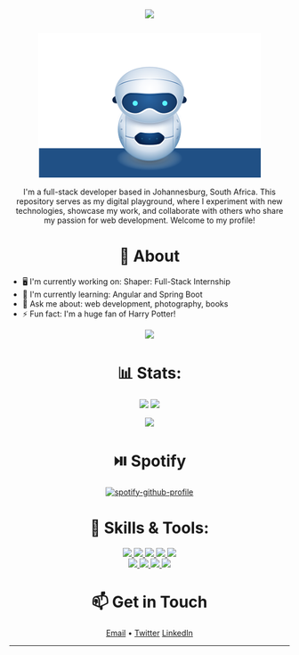<h1 align="center">
  <a href="https://git.io/typing-svg">
    <img src="https://readme-typing-svg.herokuapp.com/?lines=Hello,+World!;My+name+is+Tshephang.;
Welcome+to+my+profile!
&center=true&size=27">
  </a>
</h1>

<p align="center">
  <img src="./robot.svg">
</p>

<p align="center">I'm a full-stack developer based in Johannesburg, South Africa.  This repository serves as my digital playground, where I experiment with new technologies, showcase my work, and collaborate with others who share my passion for web development. Welcome to my profile!</p>

<h1 align="center">🧐 About</h1>

- 🖥 I'm currently working on: Shaper: Full-Stack Internship
- 🌱 I'm currently learning: Angular and Spring Boot
- 💬 Ask me about: web development, photography, books
- ⚡ Fun fact: I'm a huge fan of Harry Potter!

<p align="center">
  <a href="https://github.com/ryo-ma/github-profile-trophy">
    <img src="https://github-profile-trophy.vercel.app/?username=tmampa&theme=monokai&column=7&no-frame=true">
  </a>
</p>

<h3>
  

</h3>

<h1 align="center"> 📊 Stats: </h1>

<p align="center">
    <img src="https://github-readme-stats.vercel.app/api?
username=tmampa&show_icons=true&bg_color=0d1117&text_color=fff" height="165">
    <img src="https://github-readme-stats.vercel.app/api/top-langs/?
username=tmampa&layout=compact&bg_color=0d1117&text_color=fff"  height="165">
  <br>
  <p align="center">
    <img src="https://github-readme-streak-stats.herokuapp.com/?user=tmampa&theme=radical">
  </p>


<h1 align="center"> ⏯️ Spotify </h1>

<p align="center">
  <a href="https://github.com/kittinan/spotify-github-profile">
    <img src="https://spotify-github-profile.vercel.app/api/view?uid=31q3ko42x3eolhxwncsiz5lnanmy&cover_image=true&theme=default&show_offline=false&background_color=121212&interchange=false" alt="spotify-github-profile">
  </a>
</p>


<h1 align="center">🧰 Skills & Tools: </h1>

<p align="center">
  <a href="https://www.javascript.com/">
    <img src="https://img.shields.io/badge/TypeScript-323330?style=for-the-badge&logo=typescript&logoColor=blue">
  </a>
    <a href="https://html.com/">
    <img src="https://img.shields.io/badge/HTML-E34F26?style=for-the-badge&logo=HTML5&logoColor=white">
  </a>
    <a href="https://www.w3schools.com/css/">
    <img src="https://img.shields.io/badge/CSS-1572B6?style=for-the-badge&logo=CSS3&logoColor=white">
  </a>
    <a href="https://nodejs.org/en/">
    <img src="https://img.shields.io/badge/NODE.JS-339933?style=for-the-badge&logo=Node.js&logoColor=white">
  </a>
    <a href="https://www.json.org/json-en.html">
    <img src="https://img.shields.io/badge/JSON-000000?style=for-the-badge&logo=JSON&logoColor=white">
  </a>
  <br>
  <a href="https://git-scm.com/">
    <img src="https://img.shields.io/badge/git-F05032?&style=for-the-badge&logo=git&logoColor=white">
  </a>
  <a href="https://reactjs.org/">
    <img src="https://img.shields.io/badge/react-61DAFB?&style=for-the-badge&logo=react&logoColor=121212">
  </a>
  <a href="https://www.sqlite.org/index.html">
    <img src="https://img.shields.io/badge/angular-003B57?&style=for-the-badge&logo=angular&logoColor=white">
  </a>
<a href="https://www.sqlite.org/index.html">
    <img src="https://img.shields.io/badge/postgresql-003B57?&style=for-the-badge&logo=postgresql&logoColor=white">
  </a>
</p>

<h1 align="center">📫 Get in Touch</h1>

<p align="center">
  <a href="mailto:tmampa94@gmail.com">Email</a> • 
  <a href="https://twitter.com/tshephangm_">Twitter</a>
  <a href="https://linkedin.com/in/tshephangmampa">LinkedIn</a>
</p>

<hr>

